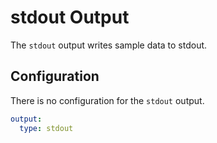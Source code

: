 # stdout Output

The `stdout` output writes sample data to stdout.

## Configuration

There is no configuration for the `stdout` output.

```yaml
output:
  type: stdout
```
